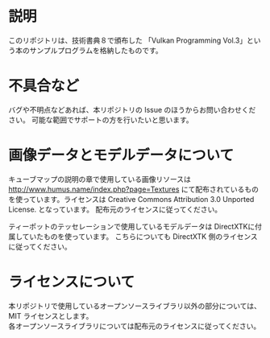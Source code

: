 # 説明

このリポジトリは、技術書典８で頒布した
「Vulkan Programming Vol.3」という本のサンプルプログラムを格納したものです。

# 不具合など

バグや不明点などあれば、本リポジトリの Issue のほうからお問い合わせください。
可能な範囲でサポートの方を行いたいと思います。

# 画像データとモデルデータについて

キューブマップの説明の章で使用している画像リソースは
http://www.humus.name/index.php?page=Textures
にて配布されているものを使っています。ライセンスは Creative Commons Attribution 3.0 Unported License. となっています。
配布元のライセンスに従ってください。

ティーポットのテッセレーションで使用しているモデルデータは DirectXTKに付属していたものを使っています。
こちらについても DirectXTK 側のライセンスに従ってください。

# ライセンスについて

本リポジトリで使用しているオープンソースライブラリ以外の部分については、MIT ライセンスとします。  
各オープンソースライブラリについては配布元のライセンスに従ってください。
